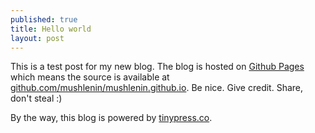 ```yaml
---
published: true
title: Hello world
layout: post
---
```

This is a test post for my new blog. The blog is hosted on [Github Pages](http://pages.github.com/) which means the source is available at [github.com/mushlenin/mushlenin.github.io](http://github.com/mushlenin/mushlenin.github.io). Be nice. Give credit. Share, don't steal :)

By the way, this blog is powered by [tinypress.co](https://tinypress.co).